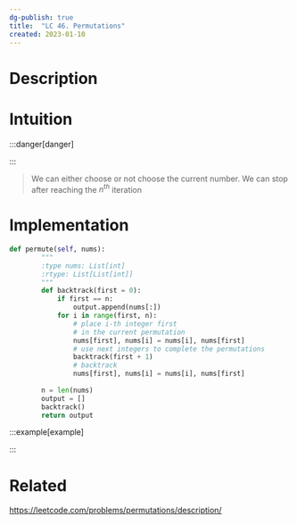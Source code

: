 ```yaml
---
dg-publish: true
title:  "LC 46. Permutations"
created: 2023-01-10
---
```



# Description


# Intuition

:::danger[danger] 


:::
>We can either choose or not choose the current number. We can stop after reaching the $n^{th}$ iteration

# Implementation
```python
def permute(self, nums):
        """
        :type nums: List[int]
        :rtype: List[List[int]]
        """
        def backtrack(first = 0):
            if first == n:  
                output.append(nums[:])
            for i in range(first, n):
                # place i-th integer first 
                # in the current permutation
                nums[first], nums[i] = nums[i], nums[first]
                # use next integers to complete the permutations
                backtrack(first + 1)
                # backtrack
                nums[first], nums[i] = nums[i], nums[first]
        
        n = len(nums)
        output = []
        backtrack()
        return output
```

:::example[example] 


:::


# Related
https://leetcode.com/problems/permutations/description/